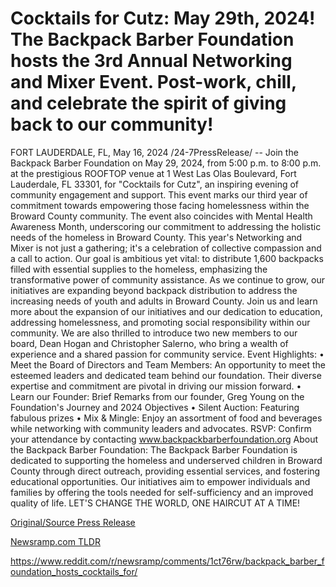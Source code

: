 # Cocktails for Cutz: May 29th, 2024! The Backpack Barber Foundation hosts the 3rd Annual Networking and Mixer Event. Post-work, chill, and celebrate the spirit of giving back to our community!

FORT LAUDERDALE, FL, May 16, 2024 /24-7PressRelease/ -- Join the Backpack Barber Foundation on May 29, 2024, from 5:00 p.m. to 8:00 p.m. at the prestigious ROOFTOP venue at 1 West Las Olas Boulevard, Fort Lauderdale, FL 33301, for "Cocktails for Cutz", an inspiring evening of community engagement and support. This event marks our third year of commitment towards empowering those facing homelessness within the Broward County community.   The event also coincides with Mental Health Awareness Month, underscoring our commitment to addressing the holistic needs of the homeless in Broward County.  This year's Networking and Mixer is not just a gathering; it's a celebration of collective compassion and a call to action. Our goal is ambitious yet vital: to distribute 1,600 backpacks filled with essential supplies to the homeless, emphasizing the transformative power of community assistance.  As we continue to grow, our initiatives are expanding beyond backpack distribution to address the increasing needs of youth and adults in Broward County. Join us and learn more about the expansion of our initiatives and our dedication to education, addressing homelessness, and promoting social responsibility within our community.  We are also thrilled to introduce two new members to our board, Dean Hogan and Christopher Salerno, who bring a wealth of experience and a shared passion for community service.  Event Highlights:  •	Meet the Board of Directors and Team Members: An opportunity to meet the esteemed leaders and dedicated team behind our foundation. Their diverse expertise and commitment are pivotal in driving our mission forward.  •	Learn our Founder: Brief Remarks from our founder, Greg Young on the Foundation's Journey and 2024 Objectives  •	Silent Auction: Featuring fabulous prizes   •	Mix & Mingle: Enjoy an assortment of food and beverages while networking with community leaders and advocates.  RSVP: Confirm your attendance by contacting www.backpackbarberfoundation.org  About the Backpack Barber Foundation: The Backpack Barber Foundation is dedicated to supporting the homeless and underserved children in Broward County through direct outreach, providing essential services, and fostering educational opportunities. Our initiatives aim to empower individuals and families by offering the tools needed for self-sufficiency and an improved quality of life. LET'S CHANGE THE WORLD, ONE HAIRCUT AT A TIME! 

[Original/Source Press Release](https://www.24-7pressrelease.com/press-release/510926/cocktails-for-cutz-may-29th-2024-the-backpack-barber-foundation-hosts-the-3rd-annual-networking-and-mixer-event-post-work-chill-and-celebrate-the-spirit-of-giving-back-to-our-community)
                    

[Newsramp.com TLDR](None) 

https://www.reddit.com/r/newsramp/comments/1ct76rw/backpack_barber_foundation_hosts_cocktails_for/